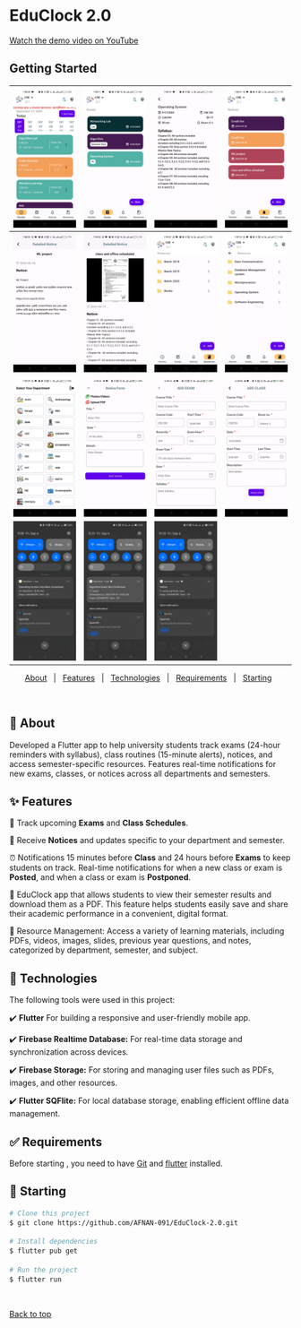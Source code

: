 # EduClock 2.0

[Watch the demo video on YouTube](https://youtube.com/shorts/ZPuFapcjT3s?feature=share)

## Getting Started


| <img width="200" alt="018" src="https://github.com/AFNAN-091/EduClock-2.0/blob/main/gallery/Screenshot_2024-09-17-19-38-03-16_70f495e08671079829443d3bd5524ec5.jpg"/> | <img width="150" alt="018" src="https://github.com/AFNAN-091/EduClock-2.0/blob/main/gallery/Screenshot_2024-09-17-19-38-11-64_70f495e08671079829443d3bd5524ec5.jpg"/> | <img width="150" alt="018" src="https://github.com/AFNAN-091/EduClock-2.0/blob/main/gallery/Screenshot_2024-09-17-19-38-15-42_70f495e08671079829443d3bd5524ec5.jpg"/> | <img width="150" alt="018" src="https://github.com/AFNAN-091/EduClock-2.0/blob/main/gallery/Screenshot_2024-09-17-19-38-31-62_70f495e08671079829443d3bd5524ec5.jpg"/> |
|---|---|---|---|
|<img width="250" alt="018" src="https://github.com/AFNAN-091/EduClock-2.0/blob/main/gallery/Screenshot_2024-09-17-19-38-36-00_70f495e08671079829443d3bd5524ec5.jpg"/> | <img width="250" alt="018" src="https://github.com/AFNAN-091/EduClock-2.0/blob/main/gallery/Screenshot_2024-09-17-19-39-02-56_70f495e08671079829443d3bd5524ec5.jpg"/> | <img width="250" alt="018" src="https://github.com/AFNAN-091/EduClock-2.0/blob/main/gallery/Screenshot_2024-09-17-19-39-07-07_70f495e08671079829443d3bd5524ec5.jpg"/> | <img width="250" alt="018" src="https://github.com/AFNAN-091/EduClock-2.0/blob/main/gallery/Screenshot_2024-09-17-19-39-10-47_70f495e08671079829443d3bd5524ec5.jpg"/>  |
| <img width="250" alt="018" src="https://github.com/AFNAN-091/EduClock-2.0/blob/main/gallery/Screenshot_2024-09-17-19-39-39-45.jpg"/> | <img width="250" alt="018" src="https://github.com/AFNAN-091/EduClock-2.0/blob/main/gallery/Screenshot_2024-12-04-18-18-24-50_70f495e08671079829443d3bd5524ec5.jpg"/> | <img width="250" alt="018" src="https://github.com/AFNAN-091/EduClock-2.0/blob/main/gallery/Screenshot_2024-12-04-18-18-16-94_70f495e08671079829443d3bd5524ec5.jpg"/> |  <img width="250" alt="018" src="https://github.com/AFNAN-091/EduClock-2.0/blob/main/gallery/Screenshot_2024-12-04-18-18-06-78_70f495e08671079829443d3bd5524ec5.jpg"/> |
| <img width="250" alt="018" src="https://github.com/AFNAN-091/EduClock-2.0/blob/main/gallery/Screenshot_2024-09-06-21-08-30-01_6012fa4d4ddec268fc5c7112cbb265e7.jpg"/> | <img width="250" alt="018" src="https://github.com/AFNAN-091/EduClock-2.0/blob/main/gallery/Screenshot_2024-09-06-22-31-03-82_b783bf344239542886fee7b48fa4b892.jpg"/> | <img width="250" alt="018" src="https://github.com/AFNAN-091/EduClock-2.0/blob/main/gallery/Screenshot_2024-09-06-22-33-06-96_b783bf344239542886fee7b48fa4b892.jpg"/> |   |

  <!-- <img alt="Github issues" src="https://img.shields.io/github/issues/jehato47/school2?color=56BEB8" /> -->
<!-- 
  <img alt="Github forks" src="https://img.shields.io/github/forks/jehato47/school2?color=56BEB8" />

  <img alt="Github stars" src="https://img.shields.io/github/stars/jehato47/school2?color=56BEB8" /> -->
</p>

<!-- Status -->

<!-- <h4 align="center"> 
	🚧  School2 🚀 Under construction...  🚧
</h4> 

<hr> -->

<p align="center">
  <a href="#dart-about">About</a> &#xa0; | &#xa0; 
  <a href="#sparkles-features">Features</a> &#xa0; | &#xa0;
  <a href="#rocket-technologies">Technologies</a> &#xa0; | &#xa0;
  <a href="#white_check_mark-requirements">Requirements</a> &#xa0; | &#xa0;
  <a href="#checkered_flag-starting">Starting</a> &#xa0; 
</p>

<br>

## :dart: About ##

Developed a Flutter app to help university students track exams (24-hour reminders with syllabus), class routines (15-minute alerts), notices, and access semester-specific resources. Features real-time notifications for new exams, classes, or notices across all departments and semesters.

## :sparkles: Features ##

📅 Track upcoming **Exams** and **Class Schedules**.

📝 Receive **Notices** and updates specific to your department and semester.

⏰ Notifications 15 minutes before **Class** and 24 hours before **Exams** to keep students on track. Real-time notifications for when a new class or exam is **Posted**, and when a class or exam is **Postponed**.

📄 EduClock app that allows students to view their semester results and download them as a PDF. This feature helps students easily save and share their academic performance in a convenient, digital format.

📝 Resource Management: Access a variety of learning materials, including PDFs, videos, images, slides, previous year questions, and notes, categorized by department, semester, and subject.

## :rocket: Technologies ##

The following tools were used in this project:

✔️ **Flutter** For building a responsive and user-friendly mobile app.

✔️ **Firebase Realtime Database:** For real-time data storage and synchronization across devices.

✔️ **Firebase Storage:** For storing and managing user files such as PDFs, images, and other resources.

✔️ **Flutter SQFlite:** For local database storage, enabling efficient offline data management.
<!-- - [Node.js](https://nodejs.org/en/)
- [React](https://pt-br.reactjs.org/)
- [React Native](https://reactnative.dev/)
- [TypeScript](https://www.typescriptlang.org/) -->

## :white_check_mark: Requirements ##

Before starting , you need to have [Git](https://git-scm.com) and [flutter](https://flutter.dev/docs/get-started/install) installed.

## :checkered_flag: Starting ##

```bash
# Clone this project
$ git clone https://github.com/AFNAN-091/EduClock-2.0.git

# Install dependencies
$ flutter pub get

# Run the project
$ flutter run

```
&#xa0;

<a href="#top">Back to top</a>
